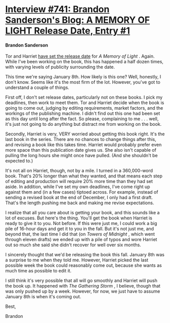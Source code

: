 # [Interview #741: Brandon Sanderson's Blog: A MEMORY OF LIGHT Release Date, Entry #1](https://www.theoryland.com/intvmain.php?i=741#1)

#### Brandon Sanderson

Tor and Harriet
[have set the release date](http://www.tor.com/blogs/2012/02/the-release-date-for-a-memory-of-light-has-been-set)
for
*A Memory of Light*
. Again. While I've been working on the book, this has happened a half dozen times, with varying levels of publicity surrounding the date.

This time we're saying January 8th. How likely is this one? Well, honestly, I don't know. Seems like it's the most firm of the lot. However, you've got to understand a couple of things.

First off, I don't set release dates, particularly not on these books. I pick my deadlines, then work to meet them. Tor and Harriet decide when the book is going to come out, judging by editing requirements, market factors, and the workings of the publishing machine. I didn't find out this one had been set as this day until long after the fact. So please, complaining to me . . . well, it's just not going to do anything but distract me from working on the book.

Secondly, Harriet is very, VERY worried about getting this book right. It's the last book in the series. There are no chances to change things after this, and revising a book like this takes time. Harriet would probably prefer even more space than this publication date gives us. She also isn't capable of pulling the long hours she might once have pulled. (And she shouldn't be expected to.)

It's not all on Harriet, though, not by a mile. I turned in a 360,000-word book. That's 20% longer than what they wanted, and that means each step of editing and production will require 20% more time than they had set aside. In addition, while I've set my own deadlines, I've come right up against them and (in a few cases) tiptoed across. For example, instead of sending a revised book at the end of December, I only had a first draft. That's the length pushing me back and making me revise expectations.

I realize that all you care about is getting your book, and this sounds like a lot of excuses. But here's the thing. You'll get the book when Harriet is ready to give it to you. Not before. If this were just me, I could work a big pile of 16-hour days and get it to you in the fall. But it's not just me, and beyond that, the last time I did that (on
*Towers of Midnight*
, which went through eleven drafts) we ended up with a pile of typos and wore Harriet out so much she said she didn't recover for well over six months.

I sincerely thought that we'd be releasing the book this fall. January 8th was a surprise to me when they told me. However, Harriet picked the last possible week the book could reasonably come out, because she wants as much time as possible to edit it.

I still think it's very possible that all will go smoothly and Harriet will push the book up. It happened with
*The Gathering Storm*
, I believe, though that was only pushed up by a week. However, for now, we just have to assume January 8th is when it's coming out.

Best,

Brandon


